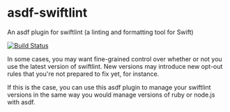 # asdf-swiftlint

An asdf plugin for swiftlint (a linting and formatting tool for Swift)

[![Build Status](https://img.shields.io/endpoint.svg?url=https%3A%2F%2Factions-badge.atrox.dev%2Fklundberg%2Fasdf-swiftlint%2Fbadge&style=flat)](https://actions-badge.atrox.dev/klundberg/asdf-swiftlint/goto)

In some cases, you may want fine-grained control over whether or not you use the latest version of swiftlint. New versions may introduce new opt-out rules that you're not prepared to fix yet, for instance.

If this is the case, you can use this asdf plugin to manage your swiftlint versions in the same way you would manage versions of ruby or node.js with asdf.
